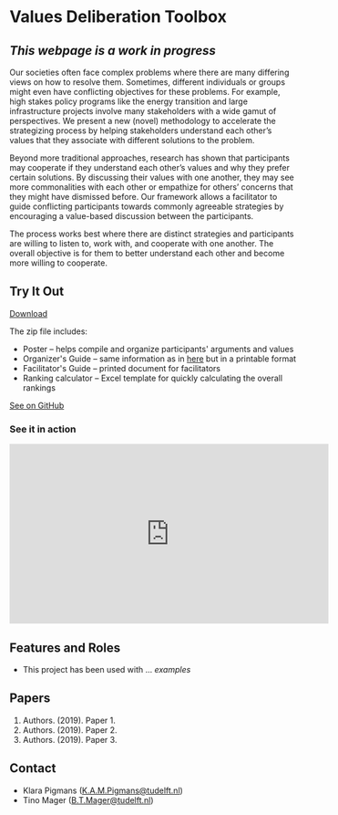 # Values Deliberation Toolbox

## _This webpage is a work in progress_

Our societies often face complex problems where there are many differing views on how to resolve them. Sometimes, different individuals or groups might even have conflicting objectives for these problems. For example, high stakes policy programs like the energy transition and large infrastructure projects involve many stakeholders with a wide gamut of perspectives. We present a new (novel) methodology to accelerate the strategizing process by helping stakeholders understand each other’s values that they associate with different solutions to the problem.

Beyond more traditional approaches, research has shown that participants may cooperate if they understand each other’s values and why they prefer certain solutions. By discussing their values with one another, they may see more commonalities with each other or empathize for others’ concerns that they might have dismissed before. Our framework allows a facilitator to guide conflicting participants towards commonly agreeable strategies by encouraging a value-based discussion between the participants.

The process works best where there are distinct strategies and participants are willing to listen to, work with, and cooperate with one another.  The overall objective is for them to better understand each other and become more willing to cooperate.

## Try It Out

[Download](https://github.com/jasonrwang/valuestoolbox/archive/master.zip)

The zip file includes:

* Poster – helps compile and organize participants' arguments and values
* Organizer's Guide – same information as in [here](organizers.md) but in a printable format
* Facilitator's Guide – printed document for facilitators
* Ranking calculator – Excel template for quickly calculating the overall rankings

[See on GitHub](https://github.com/jasonrwang/valuestoolbox/)

### See it in action

<iframe width="560" height="315" src="https://www.youtube-nocookie.com/embed/ZGeazX2WYbE" frameborder="0" allow="accelerometer; autoplay; encrypted-media; gyroscope; picture-in-picture" allowfullscreen></iframe>

## Features and Roles

* This project has been used with ... _examples_

## Papers

1. Authors. (2019). Paper 1.
2. Authors. (2019). Paper 2.
3. Authors. (2019). Paper 3.

## Contact

* Klara Pigmans ([K.A.M.Pigmans@tudelft.nl](mailto:K.A.M.Pigmans@tudelft.nl))
* Tino Mager ([B.T.Mager@tudelft.nl](mailto:B.T.Mager@tudelft.nl))
